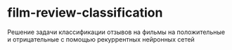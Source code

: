 # film-review-classification
Решение задачи классификации отзывов на фильмы на положительные и отрицательные с помощью рекуррентных нейронных сетей
